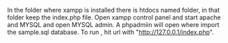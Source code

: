 In the folder where xampp is installed there is htdocs named folder, in that folder keep the index.php file.
Open xampp control panel and start apache and MYSQL and open MYSQL admin. A phpadmiin will open where import the sample.sql database.
To run , hit url with "http://127.0.0.1/index.php".
